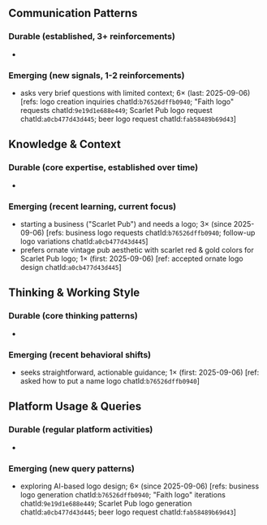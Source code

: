 ## Communication Patterns
### Durable (established, 3+ reinforcements)
-

### Emerging (new signals, 1-2 reinforcements)
- asks very brief questions with limited context; 6× (last: 2025-09-06) [refs: logo creation inquiries chatId:`b76526dffb0940`; "Faith logo" requests chatId:`9e19d1e688e449`; Scarlet Pub logo request chatId:`a0cb477d43d445`; beer logo request chatId:`fab58489b69d43`]

## Knowledge & Context
### Durable (core expertise, established over time)
-

### Emerging (recent learning, current focus)
- starting a business ("Scarlet Pub") and needs a logo; 3× (since 2025-09-06) [refs: business logo requests chatId:`b76526dffb0940`; follow-up logo variations chatId:`a0cb477d43d445`]
- prefers ornate vintage pub aesthetic with scarlet red & gold colors for Scarlet Pub logo; 1× (first: 2025-09-06) [ref: accepted ornate logo design chatId:`a0cb477d43d445`]

## Thinking & Working Style
### Durable (core thinking patterns)
-

### Emerging (recent behavioral shifts)
- seeks straightforward, actionable guidance; 1× (first: 2025-09-06) [ref: asked how to put a name logo chatId:`b76526dffb0940`]

## Platform Usage & Queries
### Durable (regular platform activities)
-

### Emerging (new query patterns)
- exploring AI-based logo design; 6× (since 2025-09-06) [refs: business logo generation chatId:`b76526dffb0940`; "Faith logo" iterations chatId:`9e19d1e688e449`; Scarlet Pub logo generation chatId:`a0cb477d43d445`; beer logo request chatId:`fab58489b69d43`]